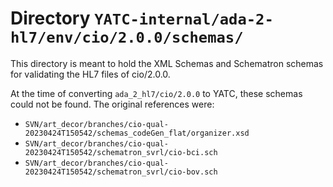 # Directory `YATC-internal/ada-2-hl7/env/cio/2.0.0/schemas/`

This directory is meant to hold the XML Schemas and Schematron schemas for validating the HL7 files of cio/2.0.0.

At the time of converting `ada_2_hl7/cio/2.0.0` to YATC, these schemas could not be found. The original references were:

* `SVN/art_decor/branches/cio-qual-20230424T150542/schemas_codeGen_flat/organizer.xsd`
* `SVN/art_decor/branches/cio-qual-20230424T150542/schematron_svrl/cio-bci.sch`
* `SVN/art_decor/branches/cio-qual-20230424T150542/schematron_svrl/cio-bov.sch`